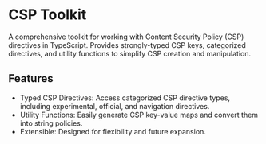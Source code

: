 # CSP Toolkit

A comprehensive toolkit for working with Content Security Policy (CSP) directives in TypeScript. Provides strongly-typed CSP keys, categorized directives, and utility functions to simplify CSP creation and manipulation.

## Features

- Typed CSP Directives: Access categorized CSP directive types, including experimental, official, and navigation directives.
- Utility Functions: Easily generate CSP key-value maps and convert them into string policies.
- Extensible: Designed for flexibility and future expansion.

